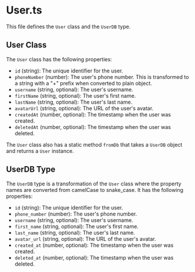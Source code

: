 # User.ts

This file defines the `User` class and the `UserDB` type.

## User Class

The `User` class has the following properties:

- `id` (string): The unique identifier for the user.
- `phoneNumber` (number): The user's phone number. This is transformed to a string with a "+" prefix when converted to plain object.
- `username` (string, optional): The user's username.
- `firstName` (string, optional): The user's first name.
- `lastName` (string, optional): The user's last name.
- `avatarUrl` (string, optional): The URL of the user's avatar.
- `createdAt` (number, optional): The timestamp when the user was created.
- `deletedAt` (number, optional): The timestamp when the user was deleted.

The `User` class also has a static method `fromDb` that takes a `UserDB` object and returns a `User` instance.

## UserDB Type

The `UserDB` type is a transformation of the `User` class where the property names are converted from camelCase to snake_case. It has the following properties:

- `id` (string): The unique identifier for the user.
- `phone_number` (number): The user's phone number.
- `username` (string, optional): The user's username.
- `first_name` (string, optional): The user's first name.
- `last_name` (string, optional): The user's last name.
- `avatar_url` (string, optional): The URL of the user's avatar.
- `created_at` (number, optional): The timestamp when the user was created.
- `deleted_at` (number, optional): The timestamp when the user was deleted.